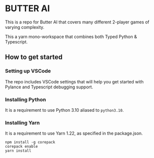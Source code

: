 # BUTTER AI

This is a repo for Butter AI that covers many different 2-player games of varying complexity.

This a yarn mono-workspace that combines both Typed Python & Typescript.

## How to get started

### Setting up VSCode

The repo includes VSCode settings that will help you get started with Pylance and Typescript debugging support.

### Installing Python

It is a requirement to use Python 3.10 aliased to `python3.10`.

### Installing Yarn

It is a requirement to use Yarn 1.22, as specified in the package.json.

```
npm install -g corepack
corepack enable
yarn install
```